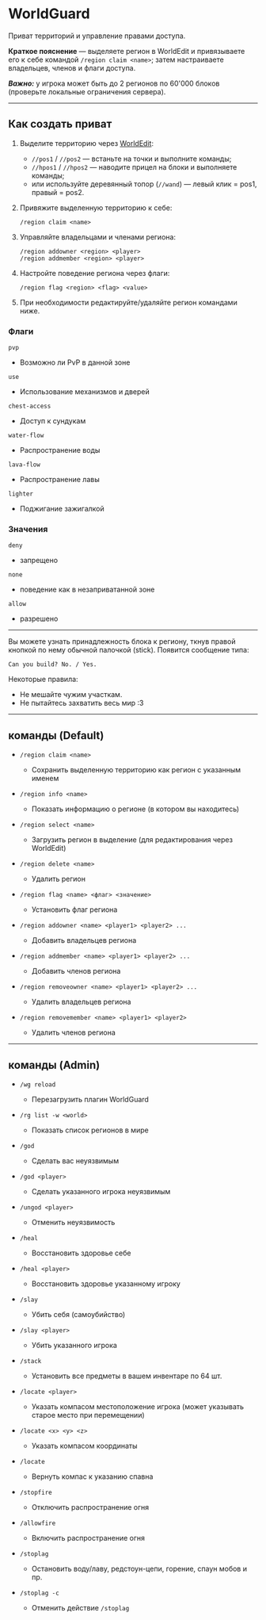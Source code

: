 # WorldGuard

Приват территорий и управление правами доступа.

**Краткое пояснение** — выделяете регион в WorldEdit и привязываете его к себе командой `/region claim <name>`; затем настраиваете владельцев, членов и флаги доступа.

***Важно:*** у игрока может быть до 2 регионов по 60'000 блоков (проверьте локальные ограничения сервера).

---

## Как создать приват

1. Выделите территорию через [WorldEdit](worldedit.md):

   * `//pos1` / `//pos2` — встаньте на точки и выполните команды;
   * `//hpos1` / `//hpos2` — наводите прицел на блоки и выполняете команды;
   * или используйте деревянный топор (`//wand`) — левый клик = pos1, правый = pos2.
2. Привяжите выделенную территорию к себе:

   ```
   /region claim <name>
   ```
3. Управляйте владельцами и членами региона:

   ```
   /region addowner <region> <player>
   /region addmember <region> <player>
   ```
4. Настройте поведение региона через флаги:

   ```
   /region flag <region> <flag> <value>
   ```
5. При необходимости редактируйте/удаляйте регион командами ниже.


### Флаги

`pvp`

* Возможно ли PvP в данной зоне

`use`

* Использование механизмов и дверей

`chest-access`

* Доступ к сундукам

`water-flow`

* Распространение воды

`lava-flow`

* Распространение лавы

`lighter`

* Поджигание зажигалкой

### Значения

`deny`

* запрещено

`none`

* поведение как в незаприватанной зоне

`allow`

* разрешено

---

Вы можете узнать принадлежность блока к региону, ткнув правой кнопкой по нему обычной палочкой (stick). Появится сообщение типа:

```
Can you build? No. / Yes.
```

Некоторые правила:

* Не мешайте чужим участкам.
* Не пытайтесь захватить весь мир :3

---

## команды (Default)

* `/region claim <name>`

  * Сохранить выделенную территорию как регион с указанным именем

* `/region info <name>`

  * Показать информацию о регионе (в котором вы находитесь)

* `/region select <name>`

  * Загрузить регион в выделение (для редактирования через WorldEdit)

* `/region delete <name>`

  * Удалить регион

* `/region flag <name> <флаг> <значение>`

  * Установить флаг региона

* `/region addowner <name> <player1> <player2> ...`

  * Добавить владельцев региона

* `/region addmember <name> <player1> <player2> ...`

  * Добавить членов региона

* `/region removeowner <name> <player1> <player2> ...`

  * Удалить владельцев региона

* `/region removemember <name> <player1> <player2>`

  * Удалить членов региона

---

## команды (Admin)

* `/wg reload`

  * Перезагрузить плагин WorldGuard

* `/rg list -w <world>`

  * Показать список регионов в мире

* `/god`

  * Сделать вас неуязвимым

* `/god <player>`

  * Сделать указанного игрока неуязвимым

* `/ungod <player>`

  * Отменить неуязвимость

* `/heal`

  * Восстановить здоровье себе

* `/heal <player>`

  * Восстановить здоровье указанному игроку

* `/slay`

  * Убить себя (самоубийство)

* `/slay <player>`

  * Убить указанного игрока

* `/stack`

  * Установить все предметы в вашем инвентаре по 64 шт.

* `/locate <player>`

  * Указать компасом местоположение игрока (может указывать старое место при перемещении)

* `/locate <x> <y> <z>`

  * Указать компасом координаты

* `/locate`

  * Вернуть компас к указанию спавна

* `/stopfire`

  * Отключить распространение огня

* `/allowfire`

  * Включить распространение огня

* `/stoplag`

  * Остановить воду/лаву, редстоун-цепи, горение, спаун мобов и пр.

* `/stoplag -c`

  * Отменить действие `/stoplag`
